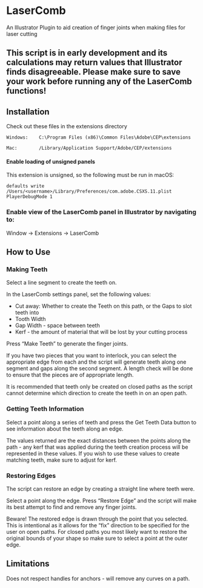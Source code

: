 # LaserComb
An Illustrator Plugin to aid creation of finger joints when making files for laser cutting

## This script is in early development and its calculations may return values that Illustrator finds disagreeable. Please make sure to save your work before running any of the LaserComb functions!

## Installation
Check out these files in the extensions directory
```
Windows:    C:\Program Files (x86)\Common Files\Adobe\CEP\extensions

Mac:        /Library/Application Support/Adobe/CEP/extensions
```

#### Enable loading of unsigned panels
This extension is unsigned, so the following must be run in macOS:
```
defaults write /Users/<username>/Library/Preferences/com.adobe.CSXS.11.plist PlayerDebugMode 1
```

### Enable view of the LaserComb panel in Illustrator by navigating to:
Window -> Extensions -> LaserComb

## How to Use

### Making Teeth
Select a line segment to create the teeth on.

In the LaserComb settings panel, set the following values:
* Cut away: Whether to create the Teeth on this path, or the Gaps to slot teeth into
* Tooth Width
* Gap Width - space between teeth
* Kerf - the amount of material that will be lost by your cutting process

Press “Make Teeth” to generate the finger joints.

If you have two pieces that you want to interlock, you can select the appropriate edge from each and the script will generate teeth along one segment and gaps along the second segment. A length check will be done to ensure that the pieces are of appropriate length.

It is recommended that teeth only be created on closed paths as the script cannot determine which direction to create the teeth in on an open path.

### Getting Teeth Information
Select a point along a series of teeth and press the Get Teeth Data button to see information about the teeth along an edge.

The values returned are the exact distances between the points along the path - any kerf that was applied during the teeth creation process will be represented in these values. If you wish to use these values to create matching teeth, make sure to adjust for kerf.

### Restoring Edges
The script can restore an edge by creating a straight line where teeth were.

Select a point along the edge. Press “Restore Edge” and the script will make its best attempt to find and remove any finger joints.

Beware! The restored edge is drawn through the point that you selected. This is intentional as it allows for the “fix” direction to be specified for the user on open paths. For closed paths you most likely want to restore the original bounds of your shape so make sure to select a point at the outer edge.

## Limitations
Does not respect handles for anchors - will remove any curves on a path.

